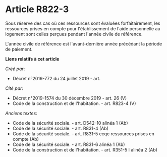 # Article R822-3

Sous réserve des cas où ces ressources sont évaluées forfaitairement, les ressources prises en compte pour l'établissement de
l'aide personnelle au logement sont celles perçues pendant l'année civile de référence.

L'année civile de référence est l'avant-dernière année précédant la période de paiement.

**Liens relatifs à cet article**

_Créé par_:

  - Décret n°2019-772 du 24 juillet 2019 - art.

_Cité par_:

  - Décret n°2019-1574 du 30 décembre 2019 - art. 26 (V)
  - Code de la construction et de l'habitation. - art. R823-4 (V)

_Anciens textes_:

  - Code de la sécurité sociale. - art. D542-10 alinéa 1 (Ab)
  - Code de la sécurité sociale. - art. R831-4 (Ab)
  - Code de la sécurité sociale. - art. R831-5 ecqc ressources prises en compte (Ab)
  - Code de la sécurité sociale. - art. R831-6 alinéa 1 (Ab)
  - Code de la construction et de l'habitation. - art. R351-5 I alinéa 2 (Ab)
